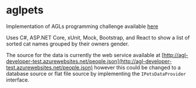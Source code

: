 # aglpets
Implementation of AGLs programming challenge available [here](http://agl-developer-test.azurewebsites.net/)

Uses C#, ASP.NET Core, xUnit, Mock, Bootstrap, and React to show a list of sorted cat names grouped by their owners gender.

The source for the data is currently the web service available at [http://agl-developer-test.azurewebsites.net/people.json](http://agl-developer-test.azurewebsites.net/people.json) however this could be changed to a database source or flat file source by implementing the `IPetsDataProvider` interface.
